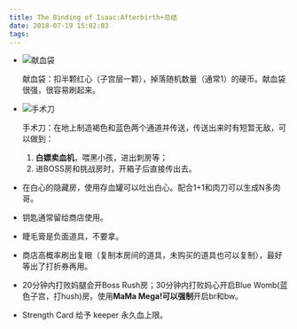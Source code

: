 ```yaml
---
title: The Binding of Isaac:Afterbirth+总结
date: 2018-07-19 15:02:03
tags:
---
```


- ![献血袋](http://www.chinabaike.com/uploads/allimg/160614/031Q331C-41.jpg)

  献血袋：扣半颗红心（子宫层一颗），掉落随机数量（通常1）的硬币。献血袋很强，很容易刷起来。

- ![手术刀](http://ins.lookgame.com/static/allimg/151130/5-151130101R4.png)

  手术刀：在地上制造褐色和蓝色两个通道并传送，传送出来时有短暂无敌，可以做到：

  1. **白嫖卖血机**，喂黑小孩，进出刺房等；
  2. 进BOSS房和挑战房时，开箱子后直接传出去。

- 在白心的隐藏房，使用存血罐可以吐出白心。配合1+1和肉刀可以生成N多肉哥。

- 钥匙通常留给商店使用。

- 睫毛膏是负面道具，不要拿。

- 商店高概率刷出复眼（复制本房间的道具，未购买的道具也可以复制），最好等出了打折券再用。

- 20分钟内打败妈腿会开Boss Rush房；30分钟内打败妈心开启Blue Womb(蓝色子宫，打hush)房。使用**MaMa Mega!**可以**强制**开启br和bw。

- Strength Card 给予 keeper 永久血上限。